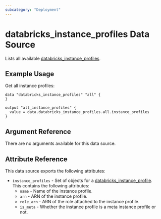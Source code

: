 ```yaml
---
subcategory: "Deployment"
---
```


# databricks_instance_profiles Data Source

Lists all available [databricks_instance_profiles](../resources/instance_profile.md).

## Example Usage

Get all instance profiles:

```hcl
data "databricks_instance_profiles" "all" {
}

output "all_instance_profiles" {
  value = data.databricks_instance_profiles.all.instance_profiles
}
```

## Argument Reference

There are no arguments available for this data source.

## Attribute Reference

This data source exports the following attributes:
* `instance_profiles` - Set of objects for a [databricks_instance_profile](../resources/instance_profile.md). This contains the following attributes:
  * `name` - Name of the instance profile.
  * `arn` - ARN of the instance profile.
  * `role_arn` - ARN of the role attached to the instance profile.
  * `is_meta` - Whether the instance profile is a meta instance profile or not.
